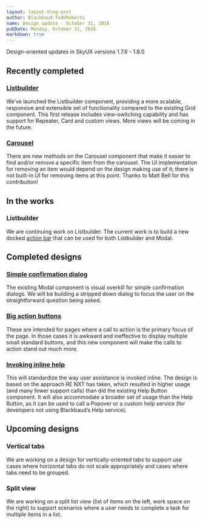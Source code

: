 ```yaml
---
layout: layout-blog-post
author: Blackbaud-ToddRoberts
name: Design update - October 31, 2016
pubDate: Monday, October 31, 2016
markdown: true
---
```


Design-oriented updates in SkyUX versions 1.7.6 - 1.8.0

<!-- more -->

## Recently completed

### [Listbuilder](http://skyux.developer.blackbaud.com/components/listbuilder/)

We’ve launched the Listbuilder component, providing a more scalable, responsive and extensible set of functionality compared to the existing Grid component. This first release includes view-switching capability and has support for Repeater, Card and custom views. More views will be coming in the future.

### [Carousel](http://skyux.developer.blackbaud.com/components/carousel/)

There are new methods on the Carousel component that make it easier to find and/or remove a specific item from the carousel. The UI implementation for removing an item would depend on the design making use of it; there is not built-in UI for removing items at this point. Thanks to Matt Bell for this contribution!

## In the works

### Listbuilder

We are continuing work on Listbuilder. The current work is to build a new docked [action bar](https://github.com/blackbaud/skyux/issues/598) that can be used for both Listbuilder and Modal.

## Completed designs

### [Simple confirmation dialog](https://github.com/blackbaud/skyux/issues/883)

The existing Modal component is visual overkill for simple confirmation dialogs. We will be building a stripped down dialog to focus the user on the straightforward question being asked.

### [Big action buttons](https://github.com/blackbaud/skyux/issues/886)

These are intended for pages where a call to action is the primary focus of the page. In those cases it is awkward and ineffective to display multiple small standard buttons, and this new component will make the calls to action stand out much more.

### [Invoking inline help](https://github.com/blackbaud/skyux/issues/887)

This will standardize the way user assistance is invoked inline. The design is based on the approach RE NXT has taken, which resulted in higher usage (and many fewer support calls) than did the existing Help Button component. It will also accommodate a broader set of usage than the Help Button, as it can be used to call a Popover or a custom help service (for developers not using Blackbaud’s Help service).

## Upcoming designs

### Vertical tabs

We are working on a design for vertically-oriented tabs to support use cases where horizontal tabs do not scale appropriately and cases where tabs need to be grouped.

### Split view

We are working on a split list view (list of items on the left, work space on the right) to support scenarios where a user needs to complete a task for multiple items in a list.
